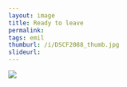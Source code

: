 ```yaml
---
layout: image
title: Ready to leave
permalink: 
tags: emil
thumburl: /i/DSCF2088_thumb.jpg
slideurl: 
---
```


![]({{site.url}}/i/DSCF2088_thumb.jpg)


